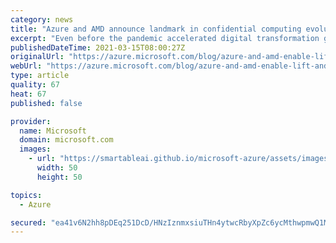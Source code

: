 ```yaml
---
category: news
title: "Azure and AMD announce landmark in confidential computing evolution "
excerpt: "Even before the pandemic accelerated digital transformation globally, the scalability and security advantages offered by Microsoft Azure prompted organizations large and small to migrate their data, applications, and workloads from on-premises data centers to the cloud."
publishedDateTime: 2021-03-15T08:00:27Z
originalUrl: "https://azure.microsoft.com/blog/azure-and-amd-enable-lift-and-shift-confidential-computing/"
webUrl: "https://azure.microsoft.com/blog/azure-and-amd-enable-lift-and-shift-confidential-computing/"
type: article
quality: 67
heat: 67
published: false

provider:
  name: Microsoft
  domain: microsoft.com
  images:
    - url: "https://smartableai.github.io/microsoft-azure/assets/images/organizations/microsoft.com-50x50.jpg"
      width: 50
      height: 50

topics:
  - Azure

secured: "ea41v6N2hh8pDEq251DcD/HNzIznmxsiuTHn4ytwcRbyXpZc6ycMthwpmwQ1MbTh17MVT1QwVc5FMX8qBv6bFdfGrvR4xVVpukoMe+1cp/f3mKUg+J+rBzJkuKA5S0GJLvQjP8XXjUtykQGoPWf9SZCtAVz7je/V2o5CjXX2XmTUnJHmBqpK6JKh6S6FSUQ1ong/p55HutV6HLXkSOEcLGTDq+9sjoVOug+ev9zaxf34EUH+Ipk4qQqG47YRTregJg/duWV1lXeXe95bbZvroVBg+GFkzNt7IaMhqBi6nPU5Bzg1GiVVxfvrj9fqh3kTzSi9OGYM9WnvYZJSwKBiE8cNvoeYF7uj09PVnC4D/v0=;e3xW61CdV4jpvelrNfCmUA=="
---
```


